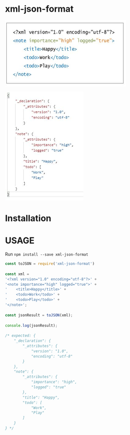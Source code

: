 # xml-json-format

![XML](./images/xml-example.jpg)

![JSON](./images/json-example.jpg)

# Installation
# USAGE

Run `npm install --save xml-json-format`

```javascript
const toJSON = require('xml-json-format')

const xml = 
'<?xml version="1.0" encoding="utf-8"?>' +
'<note importance="high" logged="true">' +
'    <title>Happy</title>' +
'    <todo>Work</todo>' +
'    <todo>Play</todo>' +
'</note>';

const jsonResult = toJSON(xml);

console.log(jsonResult);

/* expected: {
    "_declaration": {
        "_attributes": {
            "version": "1.0",
            "encoding": "utf-8"
        }
    },
    "note": {
        "_attributes": {
            "importance": "high",
            "logged": "true"
        },
        "title": "Happy",
        "todo": [
            "Work",
            "Play"
        ]
    }
} */
```



